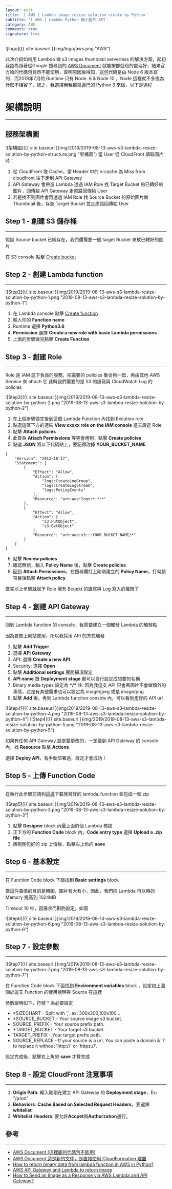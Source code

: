 ```yaml
---
layout: post
title: '[ AWS ] Lambda image resize solution create by Python'
subtitle: '[ AWS ] Lambda Python 縮小圖片 API'
category: AWS
comments: true
signature: true
---
```


![logo]({{ site.baseurl }}img/logo/aws.png "AWS")

<div class="message">
    此次介紹如何用 Lambda 做 s3 images thumbnail serverless 的解決方案，起初我認為照著從Google 搜尋到的 <a href='https://aws.amazon.com/tw/blogs/compute/resize-images-on-the-fly-with-amazon-s3-aws-lambda-and-amazon-api-gateway/'>AWS Document</a>  就能按部就班的處理好，結果官方給的代碼包竟然不能使用，查明原因後得知，這包代碼是由 Node 6 版本寫的，而2019年7月的 Runtime 只有 Node. 8 & Node 10 ，Node 這裡就不多提為什麼不相容了，總之，我選擇用我那菜逼巴的 Python 3 來做，以下是過程
</div>

# 架構說明
-------------

## 服務架構圖
![架構圖]({{ site.baseurl }}img/2019/2019-08-13-aws-s3-lambda-resize-solution-by-python-structure.png "架構圖")
當 User 從 CloudFront 讀取圖片時：
 1. 從 CloudFront 取 Cache，當 Header 中的 x-cache 為 Miss from cloudfront 往下走到 API Gateway
 2. API Gateway 會帶進 Lambda 透過 IAM Role 找 Target Bucket 的已轉好的圖片，回傳給 API Gateway 走原路回傳給 User
 3. 若是找不到圖片會再透過 IAM Role 找 Source Bucket 的原始圖片做 Thumbnail 後，存進 Target Bucket 並走原路回傳給 User

## Step 1 - 創建 S3 儲存桶
-------------

假設 Source bucket 已經存在，我們還需要一個 target Bucket 來放已轉好的圖片

在 S3 console 點擊 [Create bucket](https://docs.aws.amazon.com/en_us/AmazonS3/latest/gsg/CreatingABucket.html)


## Step 2 - 創建 Lambda function
-------------

![Step2]({{ site.baseurl }}img/2019/2019-08-13-aws-s3-lambda-resize-solution-by-python-1.png "2019-08-13-aws-s3-lambda-resize-solution-by-python-1")

 1. 在 Lambda console 點擊 [Create function](https://docs.aws.amazon.com/en_us/lambda/latest/dg/getting-started-create-function.html)
 2. 輸入你的 **Function name**
 3. Runtime 選擇 **Python3.6**
 4. **Permission** 選擇 **Create a new role with basic Lambda permissions**
 5. 上面的步驟做完點擊 **Create Function**


## Step 3 - 創建 Role 
-------------

Role 是 IAM 底下負責的服務，把需要的 policies 集合再一起，再由其他 AWS Service 來 attach 它
此時我們需要的是 S3 的讀寫與 CloudWatch Log 的 policies

![Step3]({{ site.baseurl }}img/2019/2019-08-13-aws-s3-lambda-resize-solution-by-python-2.png "2019-08-13-aws-s3-lambda-resize-solution-by-python-2")

 1. 在上個步驟做完後到這個 Lambda Function 內找到 Excution role
 2. 點選這區下方的連結 **View xxxxx role on the IAM console** 進去設定 Role
 3. 點擊 **Attach policies**
 4. 此頁為 **Attach Permissions** 等等會用到，點擊 **Create policies**
 5. 點選 **JSON** 將以下代碼貼上，要記得改掉 **YOUR_BUCKET_NAME**
```
{
    "Version": "2012-10-17",
    "Statement": [
        {
            "Effect": "Allow",
            "Action": [
                "logs:CreateLogGroup",
                "logs:CreateLogStream",
                "logs:PutLogEvents"
            ],
            "Resource": "arn:aws:logs:*:*:*"
        },
        {
            "Effect": "Allow",
            "Action": [
                "s3:PutObject",
                "s3:GetObject"
            ],
            "Resource": "arn:aws:s3:::YOUR_BUCKET_NAME/*"
        }
    ]
}
```
 6. 點擊 **Review policies**
 7. 確認無誤，輸入 **Policy Name** 後，點擊 **Create policies**
 8. 回到 **Attach Permissions**，在搜尋欄打上剛剛建立的 **Policy Name**，打勾該項目後點擊 **Attach policy**

做完以上步驟就賦予 Role 擁有 Bcuekt 的讀寫與 Log 寫入的權限了


## Step 4 - 創建 API Gateway
-------------

回到 Lambda function 的 console，我需要建立一個觸發 Lambda 的觸發點

因為要放上網站使用，所以我採用 API 的方式觸發

 1. 點擊 **Add Trigger**
 2. 選擇 **API Gateway**
 3. API: 選擇 **Create a new API**
 4. Security: 選擇 **Open**
 5. 點擊 **Additional settings** 展開細項設定
 6. **API name** 跟 **Deployment stage** 都可以自行設定成想要的名稱
 7. Binary media types 設定為 **\*/\*** 
 註: 因為我這支 API 只會丟圖片不會做額外的事情，若是有其他需求也可以設定為 image/jpeg 或是 image/png
 8. 點擊 **Add** 後，再到 Lambda function console 內，可以看到產好的 API url 

 ![Step4]({{ site.baseurl }}img/2019/2019-08-13-aws-s3-lambda-resize-solution-by-python-4.png "2019-08-13-aws-s3-lambda-resize-solution-by-python-4")
 ![Step4]({{ site.baseurl }}img/2019/2019-08-13-aws-s3-lambda-resize-solution-by-python-5.png "2019-08-13-aws-s3-lambda-resize-solution-by-python-5")

 如果有任何 API Gateway 設定要更改的，一定要到 API Gateway 的 console 內，找 **Resource** 點擊 **Actions**
 
 選擇 **Deploy API**，有手動部署過，設定才會成功！

## Step 5 - 上傳 Function Code
-------------

 在執行此步驟前請到[這邊](https://github.com/DabaoHuang/Lambda-s3-images-resize)下載我寫好的 lambda_function 並包成一個 zip

 ![Step5]({{ site.baseurl }}img/2019/2019-08-13-aws-s3-lambda-resize-solution-by-python-3.png "2019-08-13-aws-s3-lambda-resize-solution-by-python-3")

  1. 點擊 **Designer** block 內最上面的個 Lambda 標誌
  2. 正下方的 **Function Code** block 內，**Code entry type** 選擇 **Upload a .zip file**
  3. 將剛剛包好的 zip 上傳後，點擊右上角的 **save**


## Step 6 - 基本設定
-------------

在 Function Code block 下面找到 **Basic settings** block

做這件事情的目的是轉圖，圖片有大有小，因此，我們把 Lambda 可以用的 Memory 提高到 1024MB

Timeout 10 秒，因需求而斟酌設定，如圖

![Step6]({{ site.baseurl }}img/2019/2019-08-13-aws-s3-lambda-resize-solution-by-python-6.png "2019-08-13-aws-s3-lambda-resize-solution-by-python-6")


## Step 7 - 設定參數
-------------

![Step7]({{ site.baseurl }}img/2019/2019-08-13-aws-s3-lambda-resize-solution-by-python-7.png "2019-08-13-aws-s3-lambda-resize-solution-by-python-7")

在 Function Code block 下面找到 **Environment variables** block ，設定如上圖
關於這支 Function 的使用說明與 Source 在[這裡](https://github.com/DabaoHuang/Lambda-s3-images-resize)

參數說明如下，符號 * 為必要設定
 - *SIZECHART - Split with ','. ex: 300x300,100x100...
 - *SOURCE_BUCKET - Your source image s3 bucket.
 - SOURCE_PREFIX - Your source prefix path.
 - *TARGET_BUCKET - Your target s3 bucket.
 - TARGET_PREFIX - Your target prefix path.
 - SOURCE_REPLACE - If your source is a url, You can paste a domain & '/' to replace it without 'http://' or 'https://'.

 設定完成後，點擊右上角的 **save** 才算完成


## Step 8 - 設定 CloudFront 注意事項
-------------

 1. **Origin Path**: 輸入剛剛在建立 API Gateway 的 **Deployment stage**，Ex: "/prod"
 2. **Behaviors**: **Cache Based on Selected Request Headers**，要選擇**whitelist**
 3. **Whitelist Headers**: 要允許**Accpet**與**Authorzation**通行。

## 參考
-------------
 - [AWS Document (這裡面的代碼包不能用)](https://docs.aws.amazon.com/cli/latest/reference/)
 - [AWS Document 這是新的文件，是直接使用 CloudFormation 建置](https://aws.amazon.com/tw/solutions/serverless-image-handler/)
 - [How to return binary data from lambda function in AWS in Python?](https://stackoverflow.com/questions/44860486/how-to-return-binary-data-from-lambda-function-in-aws-in-python/49164783)
 - [AWS API Gateway and Lambda to return image](https://stackoverflow.com/questions/35804042/aws-api-gateway-and-lambda-to-return-image)
 - [How to Send an Image as a Response via AWS Lambda and API Gateway?](https://medium.com/@adil/how-to-send-an-image-as-a-response-via-aws-lambda-and-api-gateway-3820f3d4b6c8)